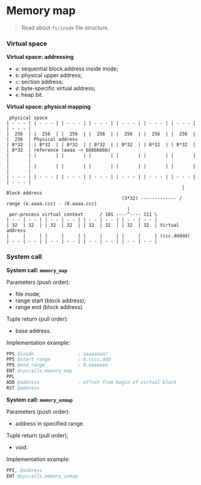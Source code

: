 
# Memory map

> Read about `fs/inode` file structure.

### Virtual space

**Virtual space: addressing**

* `a`: sequential block address inside inode;
* `b`: physical upper address;
* `c`: section address;
* `d`: byte-specific virtual address;
* `e`: heap bit.

**Virtual space: physical mapping**

```
 physical space
| - - - | | - - - | | - - - | | - - - | | - - - | | - - - | | - - - | | - - - | 
|  256  | |  256  | |  256  | |  256  | |  256  | |  256  | |  256  | |  256  | Physical address
| 8*32  | | 8*32  | | 8*32  | | 8*32  | | 8*32  | | 8*32  | | 8*32  | | 8*32  | reference (aaaa -> bbbbbbbb)
|       | |       | |       | |       | |       | |       | |       | |       |
|       | |       | |       | |       | |       | |       | |       | |       |
| - - - | | - - - | | - - - | | - - - | | - - - | | - - - | | - - - | | - - - |
                                                                | Block address
                                          (3*32) ------------- /  range (e.aaaa.ccc) - (0.aaaa.ccc)
                                            |
 per-process virtual context      / 101 ----^---- 111 \
| - - | - - | | - - | - - | | - - | - - | | - - | - - |
| 32  | 32  | | 32  | 32  | | 32  | 32  | | 32  | 32  | Virtual address
|     |     | |     |     | |     |     | |     |     | (ccc.ddddd)
| - - | - - | | - - | - - | | - - | - - | | - - | - - |
```

### System call

**System call: `memory_map`**

Parameters (push order):
* file inode;
* range start (block address);
* range end (block address).

Tuple return (pull order):
* base address.

Implementation example:
```s
PPS @inode                ; aaaaaaaa?
PPS @start_range          ; b.cccc.ddd
PPS @end_range            ; 0.eeeeeee
ENT @syscalls.memory_map
PPL
ADD @address              ; offset from begin of virtual block
RST @address
```

**System call: `memory_unmap`**

Parameters (push order):
* address in specified range.

Tuple return (pull order);
* void.

Implementation example:
```s
PPI, @address
ENT @syscalls.memory_unmap
```

